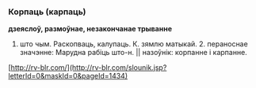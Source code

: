 ### Корпаць (карпаць)
**дзеяслоў, размоўнае, незакончанае трыванне**

1. што чым. Раскопваць, калупаць. К. зямлю матыкай. 2. пераноснае значэнне: Марудна рабіць што-н. || назоўнік: корпанне і карпанне.

<a rel="author">[http://rv-blr.com/](http://rv-blr.com/slounik.jsp?letterId=0&maskId=0&pageId=1434)</a>
